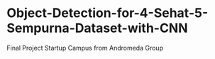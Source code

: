 # Object-Detection-for-4-Sehat-5-Sempurna-Dataset-with-CNN
Final Project Startup Campus from Andromeda Group

